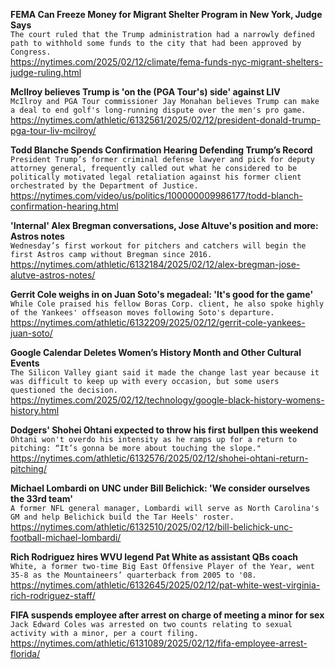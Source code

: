 **FEMA Can Freeze Money for Migrant Shelter Program in New York, Judge Says**\
`The court ruled that the Trump administration had a narrowly defined path to withhold some funds to the city that had been approved by Congress.`\
https://nytimes.com/2025/02/12/climate/fema-funds-nyc-migrant-shelters-judge-ruling.html

**McIlroy believes Trump is 'on the (PGA Tour's) side' against LIV**\
`McIlroy and PGA Tour commissioner Jay Monahan believes Trump can make a deal to end golf's long-running dispute over the men's pro game.`\
https://nytimes.com/athletic/6132561/2025/02/12/president-donald-trump-pga-tour-liv-mcilroy/

**Todd Blanche Spends Confirmation Hearing Defending Trump’s Record**\
`President Trump’s former criminal defense lawyer and pick for deputy attorney general, frequently called out what he considered to be politically motivated legal retaliation against his former client orchestrated by the Department of Justice.`\
https://nytimes.com/video/us/politics/100000009986177/todd-blanch-confirmation-hearing.html

**'Internal' Alex Bregman conversations, Jose Altuve's position and more: Astros notes**\
`Wednesday’s first workout for pitchers and catchers will begin the first Astros camp without Bregman since 2016.`\
https://nytimes.com/athletic/6132184/2025/02/12/alex-bregman-jose-alutve-astros-notes/

**Gerrit Cole weighs in on Juan Soto's megadeal: 'It's good for the game'**\
`While Cole praised his fellow Boras Corp. client, he also spoke highly of the Yankees' offseason moves following Soto's departure.`\
https://nytimes.com/athletic/6132209/2025/02/12/gerrit-cole-yankees-juan-soto/

**Google Calendar Deletes Women’s History Month and Other Cultural Events**\
`The Silicon Valley giant said it made the change last year because it was difficult to keep up with every occasion, but some users questioned the decision.`\
https://nytimes.com/2025/02/12/technology/google-black-history-womens-history.html

**Dodgers' Shohei Ohtani expected to throw his first bullpen this weekend**\
`Ohtani won't overdo his intensity as he ramps up for a return to pitching: “It’s gonna be more about touching the slope."`\
https://nytimes.com/athletic/6132576/2025/02/12/shohei-ohtani-return-pitching/

**Michael Lombardi on UNC under Bill Belichick: 'We consider ourselves the 33rd team'**\
`A former NFL general manager, Lombardi will serve as North Carolina's GM and help Belichick build the Tar Heels' roster.`\
https://nytimes.com/athletic/6132510/2025/02/12/bill-belichick-unc-football-michael-lombardi/

**Rich Rodriguez hires WVU legend Pat White as assistant QBs coach**\
`White, a former two-time Big East Offensive Player of the Year, went 35-8 as the Mountaineers’ quarterback from 2005 to '08.`\
https://nytimes.com/athletic/6132645/2025/02/12/pat-white-west-virginia-rich-rodriguez-staff/

**FIFA suspends employee after arrest on charge of meeting a minor for sex**\
`Jack Edward Coles was arrested on two counts relating to sexual activity with a minor, per a court filing.`\
https://nytimes.com/athletic/6131089/2025/02/12/fifa-employee-arrest-florida/

